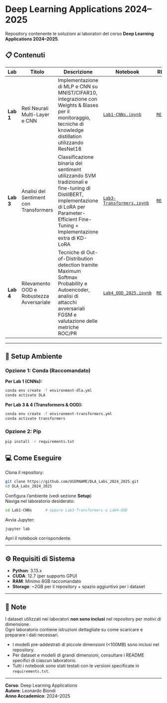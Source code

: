 # Deep Learning Applications 2024–2025
Repository contenente le soluzioni ai laboratori del corso **Deep Learning Applications 2024–2025**.

## 📋 Contenuti

| Lab | Titolo | Descrizione | Notebook | README |
|-----|--------|-------------|----------|---------|
| **Lab 1** | Reti Neurali Multi-Layer e CNN | Implementazione di MLP e CNN su MNIST/CIFAR10, integrazione con Weights & Biases per il monitoraggio, tecniche di knowledge distillation utilizzando ResNet18 | [`Lab1-CNNs.ipynb`](Lab1-CNNs/Lab1-CNNs.ipynb) | [`README.md`](Lab1-CNNs/README.md) |
| **Lab 3** | Analisi del Sentiment con Transformers | Classificazione binaria del sentiment utilizzando SVM tradizionali e fine-tuning di DistilBERT, implementazione di LoRA per Parameter-Efficient Fine-Tuning + Implementazione extra di KD-LoRA| [`Lab3-Transformers.ipynb`](Lab3-Transformers/Lab3-Transformers.ipynb) | [`README.md`](Lab3-Transformers/README.md) |
| **Lab 4** | Rilevamento OOD e Robustezza Avversariale | Tecniche di Out-of-Distribution detection tramite Maximum Softmax Probability e Autoencoder, analisi di attacchi avversariali FGSM e valutazione delle metriche ROC/PR | [`Lab4_OOD_2025.ipynb`](Lab4-OOD/Lab4_OOD_2025.ipynb) | [`README.md`](Lab4-OOD/README.md) |

---

## 🚀 Setup Ambiente

### Opzione 1: Conda (Raccomandato)

**Per Lab 1 (CNNs):**

```bash
conda env create -f environment-dla.yml
conda activate DLA
```

**Per Lab 3 & 4 (Transformers & OOD):**

```bash
conda env create -f environment-transformers.yml
conda activate transformers
```

### Opzione 2: Pip

```bash
pip install -r requirements.txt
```

## 💻 Come Eseguire

Clona il repository:

```bash
git clone https://github.com/USERNAME/DLA_Labs_2024_2025.git
cd DLA_Labs_2024_2025
```

Configura l’ambiente (vedi sezione **Setup**)  
Naviga nel laboratorio desiderato:

```bash
cd Lab1-CNNs      # oppure Lab3-Transformers o Lab4-OOD
```

Avvia Jupyter:

```bash
jupyter lab
```

Apri il notebook corrispondente.

---

## ⚙️ Requisiti di Sistema

- **Python**: 3.13.x  
- **CUDA**: 12.7 (per supporto GPU)  
- **RAM**: Minimo 8GB raccomandato  
- **Storage**: ~2GB per il repository + spazio aggiuntivo per i dataset

---

## 📝 Note

I dataset utilizzati nei laboratori **non sono inclusi** nel repository per motivi di dimensione.  
Ogni laboratorio contiene istruzioni dettagliate su come scaricare e preparare i dati necessari.

- I modelli pre-addestrati di piccole dimensioni (<100MB) sono inclusi nel repository.
- Per dataset e modelli di grandi dimensioni, consultare i README specifici di ciascun laboratorio.
- Tutti i notebook sono stati testati con le versioni specificate in `requirements.txt`.

---

**Corso**: Deep Learning Applications  
**Autore**: Leonardo Biondi  
**Anno Accademico**: 2024–2025
